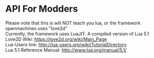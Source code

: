 # API For Modders
Please note that this is will NOT teach you lua, or the framework openmachines uses "love2d"
<br/>Currently, the framework uses LuaJIT. A compiled version of Lua 5.1
<br/>Love2D Wiki: https://love2d.org/wiki/Main_Page
<br/>Lua-Users link: http://lua-users.org/wiki/TutorialDirectory
<br/>Lua 5.1 Reference Manual: http://www.lua.org/manual/5.1/